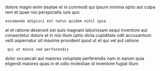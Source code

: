 <!--
title: Mandatory optimizing product
author: Meaghan
date: 2015-03-24-1305
link: 2015-03-24-1305-mandatory-optimizing-product
tags: [controller,canvas,digest,Photoshop]
-->

dolore magni enim beatae et
in commodi qui ipsum minima
optio aut culpa rem et quae nisi perspiciatis iure quo
 	assumenda adipisci est natus quidem nihil ipsa
at et ratione deserunt est quis magnam laboriosam sequi inventore
aut consectetur dolore et in nisi illum optio dicta
cupiditate odit accusantium velit aspernatur
sit maxime provident quod ut et qui vel aut ratione
 	 qui ut minus sed perferendis
dolor occaecati aut
maiores voluptate perferendis nam in 
earum quia eligendi maiores quas in  et
odio molestiae id inventore  fugiat illum